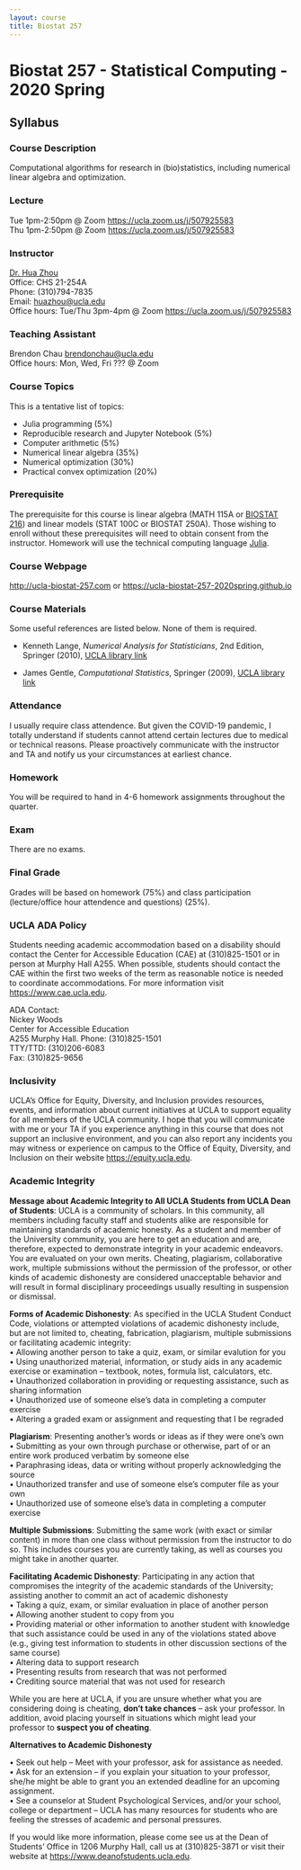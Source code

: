 ```yaml
---
layout: course
title: Biostat 257
---
```


# Biostat 257 - Statistical Computing - 2020 Spring

## Syllabus

### Course Description

Computational algorithms for research in (bio)statistics, including numerical linear algebra and optimization. 

### Lecture

Tue 1pm-2:50pm @ Zoom <https://ucla.zoom.us/j/507925583>   
Thu 1pm-2:50pm @ Zoom <https://ucla.zoom.us/j/507925583>

### Instructor

[Dr. Hua Zhou](http://hua-zhou.github.io/)  
Office: CHS 21-254A  
Phone: (310)794-7835  
Email: <huazhou@ucla.edu>  
Office hours: Tue/Thu 3pm-4pm @ Zoom <https://ucla.zoom.us/j/507925583>

### Teaching Assistant

Brendon Chau <brendonchau@ucla.edu>  
Office hours: Mon, Wed, Fri ??? @ Zoom <???>

### Course Topics

This is a tentative list of topics:  

* Julia programming (5%)  
* Reproducible research and Jupyter Notebook (5%)  
* Computer arithmetic (5%)  
* Numerical linear algebra (35%)   
* Numerical optimization (30%)   
* Practical convex optimization (20%)  

### Prerequisite

The prerequisite for this course is linear algebra (MATH 115A or [BIOSTAT 216](https://ucla-biostat216-2019fall.github.io/schedule.html)) and linear models (STAT 100C or BIOSTAT 250A). Those wishing to enroll without these prerequisites will need to obtain consent from the instructor.  Homework will use the technical computing language [Julia](http://julialang.org).  

### Course Webpage

<http://ucla-biostat-257.com> or <https://ucla-biostat-257-2020spring.github.io>

### Course Materials

Some useful references are listed below. None of them is required.  

* Kenneth Lange, _Numerical Analysis for Statisticians_, 2nd Edition, Springer (2010), [UCLA library link](http://ucla.worldcat.org/title/numerical-analysis-for-statisticians/oclc/793808354&referer=brief_results)  

* James Gentle, _Computational Statistics_, Springer (2009), [UCLA library link](http://ucla.worldcat.org/title/computational-statistics/oclc/437345409&referer=brief_results)     

### Attendance

I usually require class attendence. But given the COVID-19 pandemic, I totally understand if students cannot attend certain lectures due to medical or technical reasons. Please proactively communicate with the instructor and TA and notify us your circumstances at earliest chance. 

### Homework

You will be required to hand in 4-6 homework assignments throughout the quarter.  

### Exam

There are no exams.

### Final Grade

Grades will be based on homework (75%) and class participation (lecture/office hour attendence and questions) (25%).

### UCLA ADA Policy 

Students needing academic accommodation based on a disability should contact the Center for Accessible Education (CAE) at (310)825-1501 or in person at Murphy Hall A255. When possible, students should contact the CAE within the first two weeks of the term as reasonable notice is needed to coordinate accommodations. For more information visit <https://www.cae.ucla.edu>.

ADA Contact:  
Nickey Woods   
Center for Accessible Education  
A255 Murphy Hall. 
Phone: (310)825-1501  
TTY/TTD: (310)206-6083  
Fax: (310)825-9656  

### Inclusivity

UCLA’s Office for Equity, Diversity, and Inclusion provides resources, events, and information about current initiatives at UCLA to support equality for all members of the UCLA community. I hope that you will communicate with me or your TA if you experience anything in this course that does not support an inclusive environment, and you can also report any incidents you may witness or experience on campus to the Office of Equity, Diversity, and Inclusion on their website <https://equity.ucla.edu>.


### Academic Integrity

**Message about Academic Integrity to All UCLA Students from UCLA Dean of Students**: UCLA is a community of scholars. In this community, all members including faculty staff and students alike are responsible for maintaining standards of academic honesty. As a student and member of the University community, you are here to get an education and are, therefore, expected to demonstrate integrity in your academic endeavors. You are evaluated on your own merits. Cheating, plagiarism, collaborative work, multiple submissions without the permission of the professor, or other kinds of academic dishonesty are considered unacceptable behavior and will result in formal disciplinary proceedings usually resulting in suspension or dismissal.

**Forms of Academic Dishonesty**: As specified in the UCLA Student Conduct Code, violations or attempted violations of academic dishonesty include, but are not limited to, cheating, fabrication, plagiarism, multiple submissions or facilitating academic integrity:   
• Allowing another person to take a quiz, exam, or similar evalution for you  
• Using unauthorized material, information, or study aids in any academic exercise or examination – textbook, notes, formula list, calculators, etc.  
• Unauthorized collaboration in providing or requesting assistance, such as sharing information   
• Unauthorized use of someone else’s data in completing a computer exercise  
• Altering a graded exam or assignment and requesting that I be regraded

**Plagiarism**: Presenting another’s words or ideas as if they were one’s own  
• Submitting as your own through purchase or otherwise, part of or an entire work produced verbatim by someone else  
• Paraphrasing ideas, data or writing without properly acknowledging the source  
• Unauthorized transfer and use of someone else’s computer file as your own  
• Unauthorized use of someone else’s data in completing a computer exercise  

**Multiple Submissions**: Submitting the same work (with exact or similar content) in more than one class without permission from the instructor to do so. This includes courses you are currently taking, as well as courses you might take in another quarter.

**Facilitating Academic Dishonesty**: Participating in any action that compromises the integrity of the academic standards of the University; assisting another to commit an act of academic dishonesty   
• Taking a quiz, exam, or similar evaluation in place of another person   
• Allowing another student to copy from you  
• Providing material or other information to another student with knowledge that such assistance could be used in any of the violations stated above (e.g., giving test information to students in other discussion sections of the same course)  
• Altering data to support research  
• Presenting results from research that was not performed  
• Crediting source material that was not used for  research  

While you are here at UCLA, if you are unsure whether what you are considering doing is cheating, **don’t take chances** – ask your professor. In addition, avoid placing yourself in situations which might lead your professor to **suspect you of cheating**.

**Alternatives to Academic Dishonesty**

• Seek out help – Meet with your professor, ask for assistance as needed.  
• Ask for an extension – if you explain your situation to your professor, she/he might be able to grant you an extended deadline for an upcoming assignment.  
•	See a counselor at Student Psychological Services, and/or your school, college or department – UCLA has many resources for students who are feeling the stresses of academic and personal pressures. 

If you would like more information, please come see us at the Dean of Students’ Office in 1206 Murphy Hall, call us at (310)825-3871 or visit their website at <https://www.deanofstudents.ucla.edu>.
